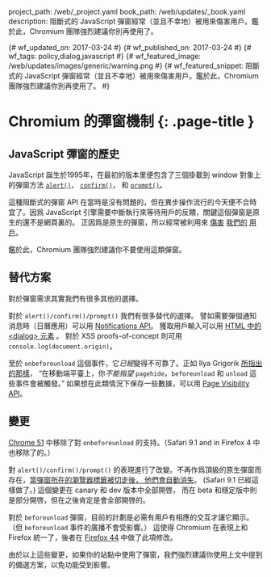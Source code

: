 project_path: /web/_project.yaml
book_path: /web/updates/_book.yaml
description: 阻斷式的 JavaScript 彈窗經常（並且不幸地）被用來傷害用戶。鑑於此，Chromium 團隊強烈建議你別再使用了。

{# wf_updated_on: 2017-03-24 #}
{# wf_published_on: 2017-03-24 #}
{# wf_tags: policy,dialog,javascript #}
{# wf_featured_image: /web/updates/images/generic/warning.png #}
{# wf_featured_snippet: 阻斷式的 JavaScript 彈窗經常（並且不幸地）被用來傷害用戶。鑑於此，Chromium 團隊強烈建議你別再使用了。 #}

# Chromium 的彈窗機制 {: .page-title }

## JavaScript 彈窗的歷史

JavaScript 誕生於1995年，在最初的版本里便包含了三個掛載到 window 對象上的彈窗方法 
[`alert()`](https://developer.mozilla.org/en-US/docs/Web/API/Window/alert)，
[`confirm()`](https://developer.mozilla.org/en-US/docs/Web/API/Window/confirm)，
和 [`prompt()`](https://developer.mozilla.org/en-US/docs/Web/API/Window/prompt)。

這種阻斷式的彈窗 API 在當時是沒有問題的，但在異步操作流行的今天便不合時宜了。因爲
JavaScript 引擎需要中斷執行來等待用戶的反饋，關鍵這個彈窗是原生的還不是網頁裏的。
正因爲是原生的彈窗，所以經常被利用來
[傷害](https://twitter.com/fugueish/status/702684718303588352)
[我們的](https://blog.malwarebytes.org/fraud-scam/2016/02/tech-support-scammers-use-new-browser-trick-to-defeat-blocking/)
[用戶](https://blog.malwarebytes.com/cybercrime/2013/12/android-pop-ups-warn-of-infection/)。

鑑於此，Chromium 團隊強烈建議你不要使用這類彈窗。

## 替代方案

對於彈窗需求其實我們有很多其他的選擇。

對於 `alert()/confirm()/prompt()` 我們有很多替代的選擇。 譬如需要彈個通知消息時（日曆應用）可以用
[Notifications API](https://developer.mozilla.org/en-US/docs/Web/API/Notifications_API)。
獲取用戶輸入可以用
[HTML 中的 &lt;dialog&gt; 元素](https://developer.mozilla.org/en-US/docs/Web/HTML/Element/dialog)
。 對於 XSS proofs-of-concept 則可用 `console.log(document.origin)`。

至於 `onbeforeunload` 這個事件，它*已經*變得不可靠了。正如 Ilya Grigorik 
[所指出的那樣](https://www.igvita.com/2015/11/20/dont-lose-user-and-app-state-use-page-visibility/)，
“在移動端平臺上，你*不能指望* `pagehide`，`beforeunload` 和 `unload` 這些事件會被觸發。”
如果想在此類情況下保存一些數據，可以用
[Page Visibility API](https://w3c.github.io/page-visibility/#introduction)。

## 變更

[Chrome 51](https://www.chromestatus.com/feature/5349061406228480)
中移除了對  `onbeforeunload` 的支持。（Safari 9.1 and in Firefox 4 中也移除了的。）

對 `alert()/confirm()/prompt()` 的表現進行了改變。不再作爲頂級的原生彈窗而存在，[當彈窗所在的瀏覽器標籤被切走後，
他們會自動消失](https://crbug.com/629964)。
(Safari 9.1 已經這樣做了。) 這個變更在 canary 和 dev 版本中全部開啓，
而在 beta 和穩定版中則是部分開啓，但在之後肯定是會全部開啓的。

對於 `beforeunload` 彈窗，目前的計劃是必需有用戶有相應的交互才讓它顯示。（但 `beforeunload` 事件的廣播不會受影響。）
這使得 Chromium 在表現上和 Firefox 統一了，後者在 [Firefox 44](https://bugzilla.mozilla.org/show_bug.cgi?id=636905) 
中做了此項修改。

由於以上這些變更，如果你的站點中使用了彈窗，我們強烈建議你使用上文中提到的備選方案，以免功能受到影響。

